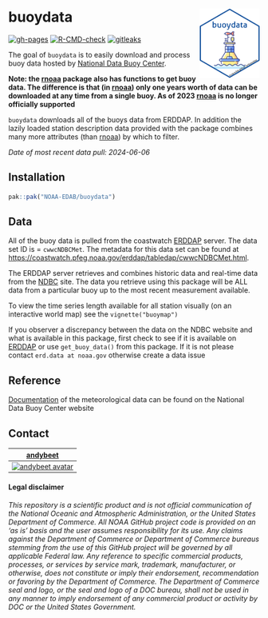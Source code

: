 
<!-- README.md is generated from README.Rmd. Please edit that file -->

# buoydata <img src="man/figures/logo.png" align="right" width="120" />

<!-- badges: start -->

[![gh-pages](https://github.com/NOAA-EDAB/buoydata/actions/workflows/pkgdown.yml/badge.svg)](https://github.com/NOAA-EDAB/buoydata/actions/workflows/pkgdown.yml)
[![R-CMD-check](https://github.com/NOAA-EDAB/buoydata/actions/workflows/check-standard.yml/badge.svg)](https://github.com/NOAA-EDAB/buoydata/actions/workflows/check-standard.yml)
[![gitleaks](https://github.com/NOAA-EDAB/buoydata/actions/workflows/secretScan.yml/badge.svg)](https://github.com/NOAA-EDAB/buoydata/actions/workflows/secretScan.yml)

<!-- badges: end -->

The goal of `buoydata` is to easily download and process buoy data
hosted by [National Data Buoy Center](https://www.ndbc.noaa.gov/).

**Note: the [rnoaa](https://github.com/ropensci/rnoaa) package also has
functions to get buoy data. The difference is that (in
[rnoaa](https://github.com/ropensci/rnoaa)) only one years worth of data
can be downloaded at any time from a single buoy. As of 2023
[rnoaa](https://github.com/ropensci/rnoaa) is no longer officially
supported**

`buoydata` downloads all of the buoys data from ERDDAP. In addition the
lazily loaded station description data provided with the package
combines many more attributes (than
[rnoaa](https://github.com/ropensci/rnoaa)) by which to filter.

*Date of most recent data pull: 2024-06-06*

## Installation

``` r
pak::pak("NOAA-EDAB/buoydata")
```

## Data

All of the buoy data is pulled from the coastwatch
[ERDDAP]('https://coastwatch.pfeg.noaa.gov/erddap/') server. The data
set ID is = `cwwcNDBCMet`. The metadata for this data set can be found
at <https://coastwatch.pfeg.noaa.gov/erddap/tabledap/cwwcNDBCMet.html>.

The ERDDAP server retrieves and combines historic data and real-time
data from the [NDBC](https://www.ndbc.noaa.gov/) site. The data you
retrieve using this package will be ALL data from a particular buoy up
to the most recent measurement available.

To view the time series length available for all station visually (on an
interactive world map) see the `vignette("buoymap")`

If you observer a discrepancy between the data on the NDBC website and
what is available in this package, first check to see if it is available
on
[ERDDAP](https://coastwatch.pfeg.noaa.gov/erddap/tabledap/cwwcNDBCMet.html)
or use `get_buoy_data()` from this package. If it is not please contact
`erd.data at noaa.gov` otherwise create a data issue

## Reference

[Documentation](https://www.ndbc.noaa.gov/faq/measdes.shtml) of the
meteorological data can be found on the National Data Buoy Center
website

## Contact

| [andybeet](https://github.com/andybeet) |
|----|
| [![andybeet avatar](https://avatars1.githubusercontent.com/u/22455149?s=100&v=4)](https://github.com/andybeet) |

#### Legal disclaimer

*This repository is a scientific product and is not official
communication of the National Oceanic and Atmospheric Administration, or
the United States Department of Commerce. All NOAA GitHub project code
is provided on an ‘as is’ basis and the user assumes responsibility for
its use. Any claims against the Department of Commerce or Department of
Commerce bureaus stemming from the use of this GitHub project will be
governed by all applicable Federal law. Any reference to specific
commercial products, processes, or services by service mark, trademark,
manufacturer, or otherwise, does not constitute or imply their
endorsement, recommendation or favoring by the Department of Commerce.
The Department of Commerce seal and logo, or the seal and logo of a DOC
bureau, shall not be used in any manner to imply endorsement of any
commercial product or activity by DOC or the United States Government.*
